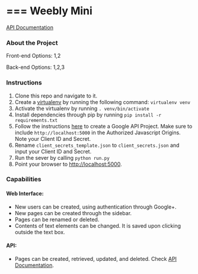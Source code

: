 ===
Weebly Mini
===

[API Documentation](https://github.com/shivamthapar/weebly-mini/blob/master/app/api/README.md)

### About the Project
Front-end Options: 1,2

Back-end Options: 1,2,3

### Instructions
1. Clone this repo and navigate to it.
2. Create a [virtualenv](http://virtualenv.readthedocs.org/en/latest/) by running the following command: `virtualenv venv`
3. Activate the virtualenv by running `. venv/bin/activate`
4. Install dependencies through pip by running `pip install -r requirements.txt`
5. Follow the instructions [here](https://developers.google.com/+/quickstart/python) to create a Google API Project.  Make sure to include `http://localhost:5000` in the Authorized Javascript Origins. Note your Client ID and Secret.
6. Rename `client_secrets_template.json` to `client_secrets.json` and input your Client ID and Secret.
7. Run the sever by calling `python run.py`
8. Point your browser to [http://localhost:5000](http://localhost:5000).

### Capabilities
#### Web Interface:
- New users can be created, using authentication through Google+.
- New pages can be created through the sidebar.
- Pages can be renamed or deleted.
- Contents of text elements can be changed. It is saved upon clicking outside the text box.

#### API:
- Pages can be created, retrieved, updated, and deleted. Check [API Documentation](https://github.com/shivamthapar/weebly-mini/blob/master/app/api/README.md).

